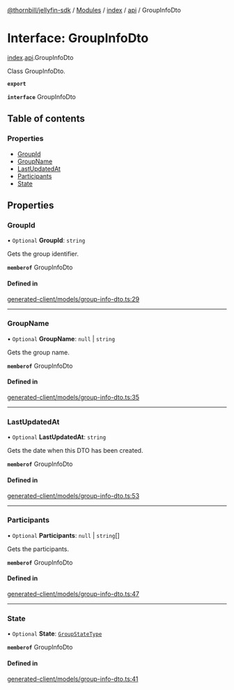 [@thornbill/jellyfin-sdk](../README.md) / [Modules](../modules.md) / [index](../modules/index.md) / [api](../modules/index.api.md) / GroupInfoDto

# Interface: GroupInfoDto

[index](../modules/index.md).[api](../modules/index.api.md).GroupInfoDto

Class GroupInfoDto.

**`export`**

**`interface`** GroupInfoDto

## Table of contents

### Properties

- [GroupId](index.api.GroupInfoDto.md#groupid)
- [GroupName](index.api.GroupInfoDto.md#groupname)
- [LastUpdatedAt](index.api.GroupInfoDto.md#lastupdatedat)
- [Participants](index.api.GroupInfoDto.md#participants)
- [State](index.api.GroupInfoDto.md#state)

## Properties

### GroupId

• `Optional` **GroupId**: `string`

Gets the group identifier.

**`memberof`** GroupInfoDto

#### Defined in

[generated-client/models/group-info-dto.ts:29](https://github.com/thornbill/jellyfin-sdk-typescript/blob/eb13db7/src/generated-client/models/group-info-dto.ts#L29)

___

### GroupName

• `Optional` **GroupName**: ``null`` \| `string`

Gets the group name.

**`memberof`** GroupInfoDto

#### Defined in

[generated-client/models/group-info-dto.ts:35](https://github.com/thornbill/jellyfin-sdk-typescript/blob/eb13db7/src/generated-client/models/group-info-dto.ts#L35)

___

### LastUpdatedAt

• `Optional` **LastUpdatedAt**: `string`

Gets the date when this DTO has been created.

**`memberof`** GroupInfoDto

#### Defined in

[generated-client/models/group-info-dto.ts:53](https://github.com/thornbill/jellyfin-sdk-typescript/blob/eb13db7/src/generated-client/models/group-info-dto.ts#L53)

___

### Participants

• `Optional` **Participants**: ``null`` \| `string`[]

Gets the participants.

**`memberof`** GroupInfoDto

#### Defined in

[generated-client/models/group-info-dto.ts:47](https://github.com/thornbill/jellyfin-sdk-typescript/blob/eb13db7/src/generated-client/models/group-info-dto.ts#L47)

___

### State

• `Optional` **State**: [`GroupStateType`](../enums/index.api.GroupStateType.md)

**`memberof`** GroupInfoDto

#### Defined in

[generated-client/models/group-info-dto.ts:41](https://github.com/thornbill/jellyfin-sdk-typescript/blob/eb13db7/src/generated-client/models/group-info-dto.ts#L41)
